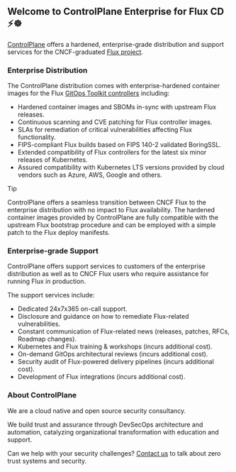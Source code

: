 ## Welcome to ControlPlane Enterprise for Flux CD ⚡☸️

[ControlPlane](https://control-plane.io/) offers a hardened, enterprise-grade distribution and
support services for the CNCF-graduated [Flux project](https://www.cncf.io/projects/flux/).

### Enterprise Distribution

The ControlPlane distribution comes with enterprise-hardened container images for the
Flux [GitOps Toolkit controllers](https://fluxcd.io/flux/components/) including:

- Hardened container images and SBOMs in-sync with upstream Flux releases.
- Continuous scanning and CVE patching for Flux controller images.
- SLAs for remediation of critical vulnerabilities affecting Flux functionality.
- FIPS-compliant Flux builds based on FIPS 140-2 validated BoringSSL.
- Extended compatibility of Flux controllers for the latest six minor releases of Kubernetes.
- Assured compatibility with Kubernetes LTS versions provided by cloud vendors such as Azure, AWS, Google and others.

> [!TIP]
> ControlPlane offers a seamless transition between CNCF Flux to the enterprise distribution with no impact
> to Flux availability. The hardened container images provided by ControlPlane are fully compatible
> with the upstream Flux bootstrap procedure and can be employed with a simple patch to the Flux deploy manifests.

### Enterprise-grade Support

ControlPlane offers support services to customers of the enterprise distribution as well as
to CNCF Flux users who require assistance for running Flux in production.

The support services include:

- Dedicated 24x7x365 on-call support.
- Disclosure and guidance on how to remediate Flux-related vulnerabilities.
- Constant communication of Flux-related news (releases, patches, RFCs, Roadmap changes).
- Kubernetes and Flux training & workshops (incurs additional cost).
- On-demand GitOps architectural reviews (incurs additional cost).
- Security audit of Flux-powered delivery pipelines (incurs additional cost).
- Development of Flux integrations (incurs additional cost).

### About ControlPlane

We are a cloud native and open source security consultancy.

We build trust and assurance through DevSecOps architecture and automation,
catalyzing organizational transformation with education and support.

Can we help with your security challenges?
[Contact us](https://control-plane.io/contact) to talk about zero trust systems and security.
